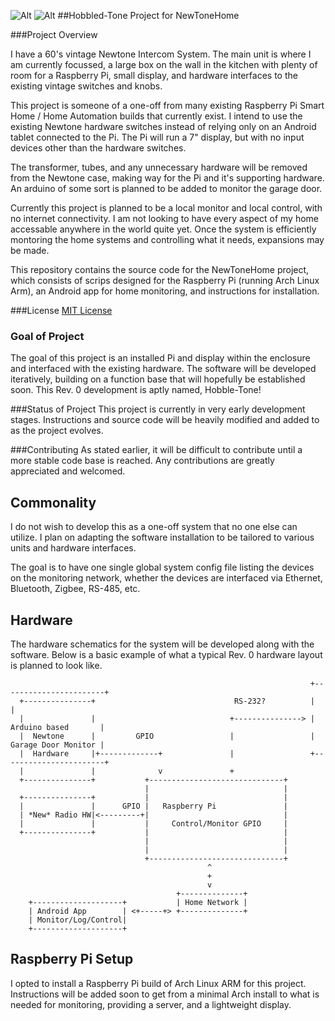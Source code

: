 ![Alt](https://raw.github.com/nthmain/hobbled-tone/master/images/hobbled-tone.png)
![Alt](https://raw.github.com/nthmain/hobbled-tone/master/images/newtonehome.png)
##Hobbled-Tone Project for NewToneHome

###Project Overview

I have a 60's vintage Newtone Intercom System. The main unit is where I am currently
focussed, a large box on the wall in the kitchen with plenty of room for a Raspberry Pi,
small display, and hardware interfaces to the existing vintage switches and knobs.

This project is someone of a one-off from many existing Raspberry Pi Smart Home / Home Automation
builds that currently exist. I intend to use the existing Newtone hardware switches instead of
relying only on an Android tablet connected to the Pi. The Pi will run a 7" display, but with no
input devices other than the hardware switches.

The transformer, tubes, and any unnecessary hardware will be removed from the Newtone case,
making way for the Pi and it's supporting hardware. An arduino of some sort is planned to be added
to monitor the garage door.

Currently this project is planned to be a local monitor and local control, with no internet connectivity.
I am not looking to have every aspect of my home accessable anywhere in the world quite yet.
Once the system is efficiently montoring the home systems and controlling what it needs, expansions may be made.

This repository contains the source code for the NewToneHome project,
which consists of scrips designed for the Raspberry Pi (running Arch Linux Arm),
an Android app for home monitoring, and instructions for installation.

###License
[MIT License](http://opensource.org/licenses/MIT)

### Goal of Project
The goal of this project is an installed Pi and display within the enclosure
and interfaced with the existing hardware. The software will be developed
iteratively, building on a function base that will hopefully be established soon.
This Rev. 0 development is aptly named, Hobble-Tone!

###Status of Project
This project is currently in very early development stages. Instructions
and source code will be heavily modified and added to as the project
evolves.

###Contributing
As stated earlier, it will be difficult to contribute until a more stable code base is reached.
Any contributions are greatly appreciated and welcomed.

Commonality
-----------
I do not wish to develop this as a one-off system that no one else can utilize. I plan on adapting the
software installation to be tailored to various units and hardware interfaces.

The goal is to have one single global system config file listing the devices on the monitoring network,
whether the devices are interfaced via Ethernet, Bluetooth, Zigbee, RS-485, etc.

Hardware
--------
The hardware schematics for the system will be developed along with the software. Below is a basic example of what
a typical Rev. 0 hardware layout is planned to look like.




                                                                       +-----------------------+
      +---------------+                               RS-232?          |                       |
      |               |                              +---------------> |   Arduino based       |
      |  Newtone      |         GPIO                 |                 |   Garage Door Monitor |
      |  Hardware     |+-------------+               |                 +-----------------------+
      |               |              v               +
      +---------------+           +------------------------------+
                                  |                              |
      +---------------+           |                              |
      |               |      GPIO |   Raspberry Pi               |
      | *New* Radio HW|<---------+|                              |
      |               |           |     Control/Monitor GPIO     |
      +---------------+           |                              |
                                  |                              |
                                  |                              |
                                  +------------------------------+
                                                ^
                                                +
                                                v
                                         +--------------+
        +--------------------+           | Home Network |
        | Android App        | <+-----+> +--------------+
        | Monitor/Log/Control|
        +--------------------+


Raspberry Pi Setup
------------------
I opted to install a Raspberry Pi build of Arch Linux ARM for this project.
Instructions will be added soon to get from a minimal Arch install to
what is needed for monitoring, providing a server, and a lightweight display.
